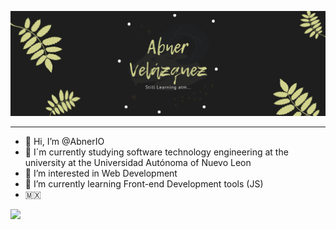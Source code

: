 ![Banner IMG](https://github.com/AbnerIO/Proyecto-Bienes-Raices/blob/main/Banner.png)

--------------------------------------------------------------------------------------------------------------------------------------------------------------------
- 👋 Hi, I’m @AbnerIO
- 📱 I´m currently studying software technology engineering at the university at the Universidad Autónoma of Nuevo Leon 
- 👀 I’m interested in Web Development
- 🌱 I’m currently learning Front-end Development tools (JS)
- :mexico: 

<img
  src="https://github-readme-stats.vercel.app/api/top-langs/?username=AbnerIO"
/>
